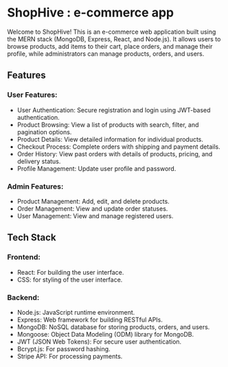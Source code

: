 # ShopHive : e-commerce app
Welcome to ShopHive!
This is an e-commerce web application built using the MERN stack (MongoDB, Express, React, and Node.js). It allows users to browse products, add items to their cart, place orders, and manage their profile, while administrators can manage products, orders, and users.
## Features
### User Features:
- User Authentication: Secure registration and login using JWT-based authentication.
- Product Browsing: View a list of products with search, filter, and pagination options.
- Product Details: View detailed information for individual products.
- Checkout Process: Complete orders with shipping and payment details.
- Order History: View past orders with details of products, pricing, and delivery status.
- Profile Management: Update user profile and password.
### Admin Features:
- Product Management: Add, edit, and delete products.
- Order Management: View and update order statuses.
- User Management: View and manage registered users.
## Tech Stack
### Frontend:
- React: For building the user interface.
- CSS: for styling of the user interface.
### Backend:
- Node.js: JavaScript runtime environment.
- Express: Web framework for building RESTful APIs.
- MongoDB: NoSQL database for storing products, orders, and users.
- Mongoose: Object Data Modeling (ODM) library for MongoDB.
-  JWT (JSON Web Tokens): For secure user authentication.
- Bcrypt.js: For password hashing.
- Stripe API: For processing payments.

